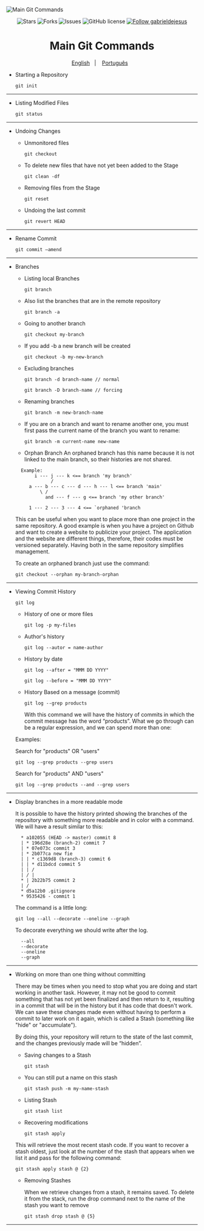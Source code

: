 <img src="https://i.ibb.co/YbmYYyK/main-git-commands.png" align="center" alt="Main Git Commands" border="0">

<p align="center">
   <img alt="Stars" src="https://img.shields.io/github/stars/gabrieldejesus/git-commands?color=4A90E2&label=STARS&logo=3C424B&logoColor=3C424B&style=for-the-badge&labelColor=222222" />

   <img alt="Forks" src="https://img.shields.io/github/forks/gabrieldejesus/git-commands?color=4A90E2&label=FORKS&logo=3C424B&logoColor=3C424B&style=for-the-badge&labelColor=222222" />

   <img alt="Issues" src="https://img.shields.io/github/issues/gabrieldejesus/git-commands?color=4A90E2&label=ISSUES&logo=3C424B&logoColor=3C424B&style=for-the-badge&labelColor=222222" />

   <img alt="GitHub license" src="https://img.shields.io/github/license/gabrieldejesus/git-commands?color=4A90E2&label=LICENSE&logo=3C424B&logoColor=3C424B&style=for-the-badge&labelColor=222222" />

  <a href="https://github.com/gabrieldejesus">
    <img alt="Follow gabrieldejesus" src="https://img.shields.io/static/v1?label=Follow&message=gabrieldejesus&style=for-the-badge&color=4A90E2&labelColor=222222" />
  </a>
</p>

<h1 align="center">
 Main Git Commands
</h1>

<p align="center">
  <a href="README.md">English</a>&nbsp;&nbsp;&nbsp;|&nbsp;&nbsp;&nbsp;
  <a href="README.pt.md">Português</a>&nbsp;&nbsp;&nbsp;
</p>

- Starting a Repository

  `git init`

---

- Listing Modified Files

  `git status`

---

- Undoing Changes

  - Unmonitored files

    `git checkout`

  - To delete new files that have not yet been added to the Stage

    `git clean -df`

  - Removing files from the Stage

    `git reset`

  - Undoing the last commit

    `git revert HEAD`

---

- Rename Commit

  `git commit —amend`

---

- Branches

  - Listing local Branches

    `git branch`

  - Also list the branches that are in the remote repository

    `git branch -a`

  - Going to another branch

    `git checkout my-branch`

  - If you add -b a new branch will be created

    `git checkout -b my-new-branch`

  - Excluding branches

    `git branch -d branch-name // normal`

    `git branch -D branch-name // forcing`

  - Renaming branches

    `git branch -m new-branch-name`

  - If you are on a branch and want to rename another one, you must first pass the current name of the branch you want to rename:

    `git branch -m current-name new-name`

  - Orphan Branch
    An orphaned branch has this name because it is not linked to the main branch, so
    their histories are not shared.

  ```shell
    Example:
         i --- j --- k <== branch 'my branch'
               /
       a --- b --- c --- d --- h --- l <== branch 'main'
           \ /
             and --- f --- g <== branch 'my other branch'

       1 --- 2 --- 3 --- 4 <== `orphaned 'branch
  ```

  This can be useful when you want to place more than one project in the same
  repository. A good example is when you have a project on Github and want to create
  a website to publicize your project. The application and the website are different things,
  therefore, their codes must be versioned separately.
  Having both in the same repository simplifies management.

  To create an orphaned branch just use the command:

  `git checkout --orphan my-branch-orphan`

---

- Viewing Commit History

  `git log`

  - History of one or more files

    `git log -p my-files`

  - Author's history

    `git log --autor = name-author`

  - History by date

    `git log --after = "MMM DD YYYY"`

    `git log --before = "MMM DD YYYY"`

  - History Based on a message (commit)

    `git log --grep products`

    With this command we will have the history of commits in which the commit message
    has the word “products”. What we go through can be a regular expression,
    and we can spend more than one:

  Examples:

  Search for "products" OR "users"

  `git log --grep products --grep users`

  Search for "products" AND "users"

  `git log --grep products --and --grep users`

---

- Display branches in a more readable mode

  It is possible to have the history printed showing the branches of the repository with something
  more readable and in color with a command. We will have a result similar to this:

  ```shell
    * a102055 (HEAD -> master) commit 8
    | * 196d28e (branch-2) commit 7
    | * 07e073c commit 3
    | * 2b077ca new fie
    | | * c1369d8 (branch-3) commit 6
    | | * d11bdcd commit 5
    | | /
    | / |
    * | 2b22b75 commit 2
    | /
    * d5a12b0 .gitignore
    * 9535426 - commit 1
  ```

  The command is a little long:

  `git log --all --decorate --oneline --graph`

  To decorate everything we should write after the log.

  ```
    --all
    --decorate
    --oneline
    --graph
  ```

---

- Working on more than one thing without committing

  There may be times when you need to stop what you are doing and start working
  in another task. However, it may not be good to commit something that has not yet been
  finalized and then return to it, resulting in a commit that will be in the history
  but it has code that doesn't work. We can save these changes made
  even without having to perform a commit to later work on it again, which is
  called a Stash (something like "hide" or "accumulate").

  By doing this, your repository will return to the state of the last commit, and the changes
  previously made will be “hidden”.

  - Saving changes to a Stash

    `git stash`

  - You can still put a name on this stash

    `git stash push -m my-name-stash`

  - Listing Stash

    `git stash list`

  - Recovering modifications

    `git stash apply`

  This will retrieve the most recent stash code. If you want to recover a stash
  oldest, just look at the number of the stash that appears when we list it and pass
  for the following command:

  `git stash apply stash @ {2}`

  - Removing Stashes

    When we retrieve changes from a stash, it remains saved. To delete it
    from the stack, run the drop command next to the name of the stash you want to remove

    `git stash drop stash @ {5}`

---
